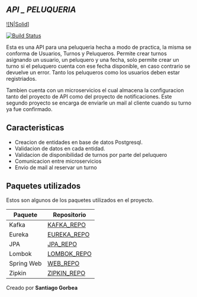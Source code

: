 ## _API _ PELUQUERIA_

[![N|Solid]](https://nodesource.com/products/nsolid)

[![Build Status](https://travis-ci.org/joemccann/dillinger.svg?branch=master)](https://travis-ci.org/joemccann/dillinger)

Esta es una API para una peluqueria hecha a modo de practica,
la misma se conforma de Usuarios, Turnos y Peluqueros.
Permite crear turnos asignando un usuario, un peluquero y una fecha, 
solo permite crear un turno si el peluquero cuenta con ese fecha disponible,
en caso contrario se devuelve un error.
Tanto los peluqueros como los usuarios deben estar registriados.

Tambien cuenta con un microservicios el cual almacena la configuracion
tanto del proyecto de API como del proyecto de notificaciones.
Este segundo proyecto se encarga de enviarle un mail al cliente cuando
su turno ya fue confirmado.

## Caracteristicas

- Creacion de entidades en base de datos Postgresql.
- Validacion de datos en cada entidad.
- Validacion de disponibilidad de turnos por parte del peluquero
- Comunicacion entre microservicios
- Envio de mail al reservar un turno

## Paquetes utilizados

Estos son algunos de los paquetes utilizados en el proyecto.

| Paquete | Repositorio |
| ------ | ------ |
| Kafka | [KAFKA_REPO](https://mvnrepository.com/artifact/org.springframework.kafka/spring-kafka) |
| Eureka | [EUREKA_REPO](https://mvnrepository.com/artifact/org.springframework.cloud/spring-cloud-starter-netflix-eureka-client) |
| JPA | [JPA_REPO](https://mvnrepository.com/artifact/org.springframework.boot/spring-boot-starter-data-jpa) |
| Lombok | [LOMBOK_REPO](https://mvnrepository.com/artifact/org.projectlombok/lombok) |
| Spring Web | [WEB_REPO](https://mvnrepository.com/artifact/org.springframework/spring-web) |
| Zipkin | [ZIPKIN_REPO](https://mvnrepository.com/artifact/io.zipkin.reporter2/zipkin-reporter) |

Creado por **Santiago Gorbea** 


